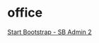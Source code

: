 # office


[Start Bootstrap - SB Admin 2](https://github.com/BlackrockDigital/startbootstrap-sb-admin-2)



